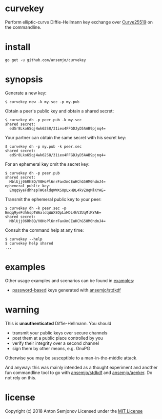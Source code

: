 # curvekey

Perform elliptic-curve Diffie-Hellmann key exchange over [Curve25519](https://cr.yp.to/ecdh.html) on
the commandline.

# install

    go get -u github.com/ansemjo/curvekey

# synopsis

Generate a new key:

    $ curvekey new -k my.sec -p my.pub

Obtain a peer's public key and obtain a shared secret:

    $ curvekey dh -p peer.pub -k my.sec
    shared secret:
      edSr8Lko65qj4wk62S8/31iex4FFGDJyD5AAB9pjnq4=

Your partner can obtain the same secret with his secret key:

    $ curvekey dh -p my.pub -k peer.sec
    shared secret:
      edSr8Lko65qj4wk62S8/31iex4FFGDJyD5AAB9pjnq4=

For an ephemeral key omit the secret key:

    $ curvekey dh -p peer.pub
    shared secret:
      MblUjj06Rh8Q/V0HoPl6nrFavXmCEuHChG5HM0hdnJ4=
    ephemeral public key:
      Emqq9yeFdhhspTW6aldqWWXSOpLxHDL4kVZUqMlKYAE=

Transmit the ephemeral public key to your peer:

    $ curvekey dh -k peer.sec -p Emqq9yeFdhhspTW6aldqWWXSOpLxHDL4kVZUqMlKYAE=
    shared secret:
      MblUjj06Rh8Q/V0HoPl6nrFavXmCEuHChG5HM0hdnJ4=

Consult the command help at any time:

    $ curvekey --help
    $ curvekey help shared
    ...

# examples

Other usage examples and scenarios can be found in [examples](examples/):

- [password-based](examples/password-based-key-with-stdkdf.md) keys generated with
  [ansemjo/stdkdf](https://github.com/ansemjo/stdkdf)

# warning

This is **unauthenticated** Diffie-Hellmann. You should

- transmit your public keys over secure channels
- post them at a public place controlled by you
- verify their integrity over a second channel
- sign them by other means, e.g. GnuPG

Otherwise you may be susceptible to a man-in-the-middle attack.

And anyway: this was mainly intended as a thought experiment and another fun commandline tool to go
with [ansemjo/stdkdf](https://github.com/ansemjo/stdkdf) and
[ansemjo/aenker](https://github.com/ansemjo/aenker). Do not rely on this.

# license

Copyright (c) 2018 Anton Semjonov Licensed under the [MIT License](LICENSE)
